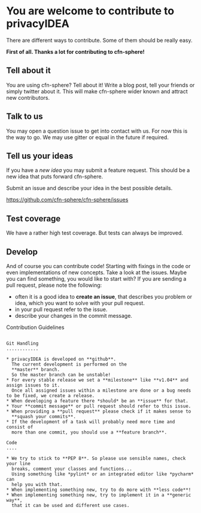You are welcome to contribute to privacyIDEA
============================================

There are different ways to contribute. Some of them should
be really easy.

**First of all. Thanks a lot for contributing to cfn-sphere!**

Tell about it
-------------

You are using cfn-sphere? Tell about it!
Write a blog post, tell your friends or simply twitter about it.
This will make cfn-sphere wider known and attract new contributors.

Talk to us
----------

You may open a question issue to get into contact with us.
For now this is the way to go. We may use gitter or equal in the future if required.

Tell us your ideas
------------------

If you have a *new idea* you may submit a feature request.
This should be a new idea that puts forward cfn-sphere. 

Submit an issue and describe your idea in the best possible details.

https://github.com/cfn-sphere/cfn-sphere/issues

Test coverage
-------------

We have a rather high test coverage. But tests can always be
improved.

Develop
-------

And of course you can contribute code! Starting with fixings in the
code or even implementations of new concepts.
Take a look at the issues. Maybe you can find something, you
would like to start with?
If you are sending a pull request, please note the following:

* often it is a good idea to **create an issue**, that describes
  you problem or idea, which you want to solve with your
  pull request.
* in your pull request refer to the issue.
* describe your changes in the commit message.

Contribution Guidelines
~~~~~~~~~~~~~~~~~~~~~~~

Git Handling
............

* privacyIDEA is developed on **github**.
  The current development is performed on the
  **master** branch.
  So the master branch can be unstable!
* For every stable release we set a **milestone** like **v1.04** and assign issues to it. 
  Once all assigned issues within a milestone are done or a bug needs to be fixed, we create a release.
* When developing a feature there *should* be an **issue** for that.
* Your **commit message** or pull request should refer to this issue.
* When providing a **pull request** please check if it makes sense to
  **squash your commits**.
* If the development of a task will probably need more time and consist of
  more than one commit, you should use a **feature branch**.

Code
....

* We try to stick to **PEP 8**. So please use sensible names, check your line
  breaks, comment your classes and functions...
  Using something like *pylint* or an integrated editor like *pycharm* can
  help you with that.
* When implementing something new, try to do more with **less code**!
* When implementing something new, try to implement it in a **generic way**,
  that it can be used and different use cases.

